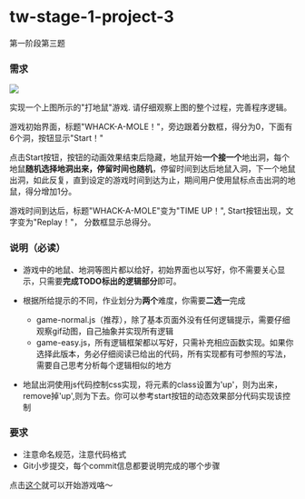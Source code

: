 # tw-stage-1-project-3
第一阶段第三题

### 需求
![](whack-a-mole.gif)

实现一个上图所示的"打地鼠"游戏. 请仔细观察上图的整个过程，完善程序逻辑。


游戏初始界面，标题"WHACK-A-MOLE！"，旁边跟着分数框，得分为0，下面有6个洞，按钮显示"Start！"

点击Start按钮，按钮的动画效果结束后隐藏，地鼠开始**一个接一个**地出洞，每个地鼠**随机选择地洞出来，停留时间也随机**，停留时间到达后地鼠入洞，下一个地鼠出洞，如此反复，直到设定的游戏时间到达为止，期间用户使用鼠标点击出洞的地鼠，得分增加1分。

游戏时间到达后，标题"WHACK-A-MOLE"变为"TIME UP！", Start按钮出现，文字变为"Replay！"， 分数框显示总得分。

### 说明（必读）
- 游戏中的地鼠、地洞等图片都以给好，初始界面也以写好，你不需要关心显示，只需要**完成TODO标出的逻辑部分**即可。

- 根据所给提示的不同，作业划分为**两个**难度，你需要**二选一**完成
    - game-normal.js（推荐），除了基本页面外没有任何逻辑提示，需要仔细观察gif动图，自己抽象并实现所有逻辑
    - game-easy.js，所有逻辑框架都以写好，只需补充相应函数实现。如果你选择此版本，务必仔细阅读已给出的代码，所有实现都有可参照的写法，需要自己思考分析每个逻辑相似的地方

- 地鼠出洞使用js代码控制css实现，将元素的class设置为'up'，则为出来，remove掉'up',则为下去。你可以参考start按钮的动态效果部分代码实现该控制

### 要求
- 注意命名规范，注意代码格式
- Git小步提交，每个commit信息都要说明完成的哪个步骤

点击[这个](https://graceeflower.github.io/tw-stage-1-project-3/whack-a-mole/)就可以开始游戏咯～
